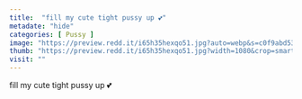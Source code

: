 ```yaml
---
title:  "fill my cute tight pussy up 💕"
metadate: "hide"
categories: [ Pussy ]
image: "https://preview.redd.it/i65h35hexqo51.jpg?auto=webp&s=c0f9abd535d7a2e18734ad3413c23d2f6148c091"
thumb: "https://preview.redd.it/i65h35hexqo51.jpg?width=1080&crop=smart&auto=webp&s=8be500c9063ae595a28e4d475b1c7728ed578ffb"
visit: ""
---
```

fill my cute tight pussy up 💕
